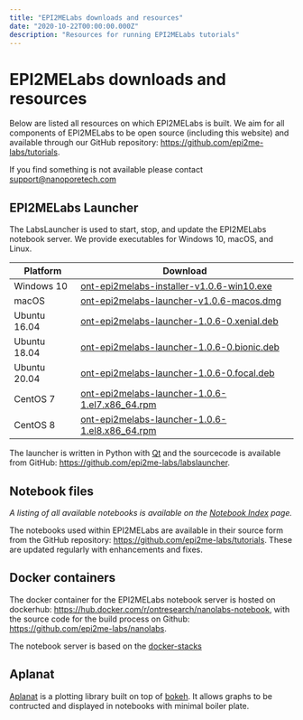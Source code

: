 ```yaml
---
title: "EPI2MELabs downloads and resources"
date: "2020-10-22T00:00:00.000Z"
description: "Resources for running EPI2MELabs tutorials"
---
```


# EPI2MELabs downloads and resources

Below are listed all resources on which EPI2MELabs is built. We aim for all
components of EPI2MELabs to be open source (including this website) and
available through our GitHub repository:
https://github.com/epi2me-labs/tutorials.

If you find something is not available please contact support@nanoporetech.com


## EPI2MELabs Launcher

The LabsLauncher is used to start, stop, and update the EPI2MELabs notebook
server. We provide executables for Windows 10, macOS, and Linux.

| Platform     | Download                                                                                                                                                              |
|--------------|-----------------------------------------------------------------------------------------------------------------------------------------------------------------------|
| Windows 10   | [ont-epi2melabs-installer-v1.0.6-win10.exe](https://github.com/epi2me-labs/labslauncher/releases/download/v1.0.6/ont-epi2melabs-installer-v1.0.6-win10.exe)           |
| macOS        | [ont-epi2melabs-launcher-v1.0.6-macos.dmg](https://github.com/epi2me-labs/labslauncher/releases/download/v1.0.6/ont-epi2melabs-launcher-v1.0.6-macos.dmg)             |
| Ubuntu 16.04 | [ont-epi2melabs-launcher-1.0.6-0.xenial.deb](https://github.com/epi2me-labs/labslauncher/releases/download/v1.0.6/ont-epi2melabs-launcher-1.0.6-0.xenial.deb)         |
| Ubuntu 18.04 | [ont-epi2melabs-launcher-1.0.6-0.bionic.deb](https://github.com/epi2me-labs/labslauncher/releases/download/v1.0.6/ont-epi2melabs-launcher-1.0.6-0.bionic.deb)         |
| Ubuntu 20.04 | [ont-epi2melabs-launcher-1.0.6-0.focal.deb](https://github.com/epi2me-labs/labslauncher/releases/download/v1.0.6/ont-epi2melabs-launcher-1.0.6-0.focal.deb)           |
| CentOS 7     | [ont-epi2melabs-launcher-1.0.6-1.el7.x86_64.rpm](https://github.com/epi2me-labs/labslauncher/releases/download/v1.0.6/ont-epi2melabs-launcher-1.0.6-1.el7.x86_64.rpm) |
| CentOS 8     | [ont-epi2melabs-launcher-1.0.6-1.el8.x86_64.rpm](https://github.com/epi2me-labs/labslauncher/releases/download/v1.0.6/ont-epi2melabs-launcher-1.0.6-1.el8.x86_64.rpm) |

The launcher is written in Python with [Qt](https://www.qt.io/) and the
sourcecode is available from GitHub:
https://github.com/epi2me-labs/labslauncher.


## Notebook files

*A listing of all available notebooks is available on the [Notebook
Index](/nbindex) page.*

The notebooks used within EPI2MELabs are available in their source form from
the GitHub repository: https://github.com/epi2me-labs/tutorials. These are
updated regularly with enhancements and fixes.

## Docker containers

The docker container for the EPI2MELabs notebook server is hosted on dockerhub:
https://hub.docker.com/r/ontresearch/nanolabs-notebook, with the source code
for the build process on Github: https://github.com/epi2me-labs/nanolabs.

The notebook server is based on the
[docker-stacks](https://github.com/jupyter)

## Aplanat

[Aplanat](https://github.com/epi2me-labs/aplanat) is a plotting library built
on top of [bokeh](https://docs.bokeh.org/en/latest/). It allows graphs to be
contructed and displayed in notebooks with minimal boiler plate.
